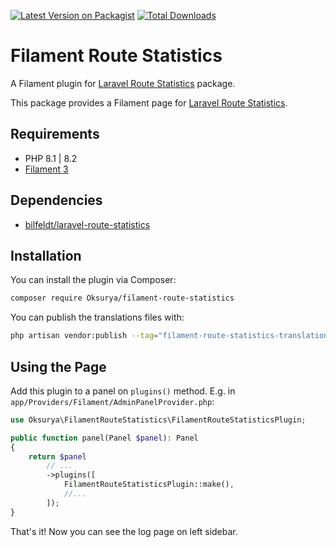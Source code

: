 [![Latest Version on Packagist](https://img.shields.io/packagist/v/Oksurya/filament-route-statistics.svg?style=flat-square)](https://packagist.org/packages/Oksurya/filament-route-statistics)
[![Total Downloads](https://img.shields.io/packagist/dt/Oksurya/filament-route-statistics.svg?style=flat-square)](https://packagist.org/packages/Oksurya/filament-route-statistics)

# Filament Route Statistics

A Filament plugin for [Laravel Route Statistics](https://github.com/bilfeldt/laravel-route-statistics) package.

This package provides a Filament page for [Laravel Route Statistics](https://github.com/bilfeldt/laravel-route-statistics).

## Requirements

- PHP 8.1 | 8.2
- [Filament 3](https://github.com/laravel-filament/filament)

## Dependencies

- [bilfeldt/laravel-route-statistics](https://github.com/bilfeldt/laravel-route-statistics)

## Installation

You can install the plugin via Composer:

```bash
composer require Oksurya/filament-route-statistics
```

You can publish the translations files with:

```bash
php artisan vendor:publish --tag="filament-route-statistics-translations"
```

## Using the Page

Add this plugin to a panel on `plugins()` method.
E.g. in `app/Providers/Filament/AdminPanelProvider.php`:

```php
use Oksurya\FilamentRouteStatistics\FilamentRouteStatisticsPlugin;

public function panel(Panel $panel): Panel
{
    return $panel
        // ...
        ->plugins([
            FilamentRouteStatisticsPlugin::make(),
            //...
        ]);
}
```

That's it! Now you can see the log page on left sidebar.
